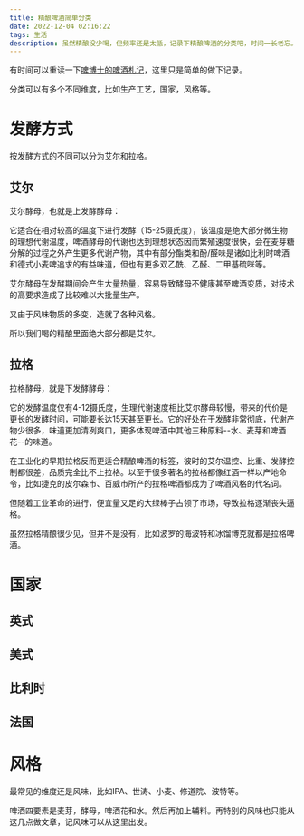 ```yaml
---
title: 精酿啤酒简单分类
date: 2022-12-04 02:16:22
tags: 生活
description: 虽然精酿没少喝，但频率还是太低，记录下精酿啤酒的分类吧，时间一长老忘。
---
```

有时间可以重读一下[啤博士的啤酒札记](https://book.douban.com/subject/30414965/)，这里只是简单的做下记录。

分类可以有多个不同维度，比如生产工艺，国家，风格等。

# 发酵方式

按发酵方式的不同可以分为艾尔和拉格。

## 艾尔

艾尔酵母，也就是上发酵酵母：

它适合在相对较高的温度下进行发酵（15-25摄氏度），该温度是绝大部分微生物的理想代谢温度，啤酒酵母的代谢也达到理想状态因而繁殖速度很快，会在麦芽糖分解的过程之外产生更多代谢产物，其中有部分酯类和酚/醛味是诸如比利时啤酒和德式小麦啤追求的有益味道，但也有更多双乙酰、乙醛、二甲基硫咪等。

艾尔酵母在发酵期间会产生大量热量，容易导致酵母不健康甚至啤酒变质，对技术的高要求造成了比较难以大批量生产。

又由于风味物质的多变，造就了各种风格。

所以我们喝的精酿里面绝大部分都是艾尔。

## 拉格

拉格酵母，就是下发酵酵母：

它的发酵温度仅有4-12摄氏度，生理代谢速度相比艾尔酵母较慢，带来的代价是更长的发酵时间，可能要长达15天甚至更长。它的好处在于发酵非常彻底，代谢产物少很多，味道更加清冽爽口，更多体现啤酒中其他三种原料--水、麦芽和啤酒花--的味道。

在工业化的早期拉格反而更适合精酿啤酒的标签，彼时的艾尔温控、比重、发酵控制都很差，品质完全比不上拉格。以至于很多著名的拉格都像红酒一样以产地命令，比如捷克的皮尔森市、百威市所产的拉格啤酒都成为了啤酒风格的代名词。

但随着工业革命的进行，便宜量又足的大绿棒子占领了市场，导致拉格逐渐丧失逼格。

虽然拉格精酿很少见，但并不是没有，比如波罗的海波特和冰馏博克就都是拉格啤酒。

# 国家

## 英式

## 美式

## 比利时

## 法国

# 风格

最常见的维度还是风味，比如IPA、世涛、小麦、修道院、波特等。

啤酒四要素是麦芽，酵母，啤酒花和水。然后再加上辅料。再特别的风味也只能从这几点做文章，记风味可以从这里出发。

